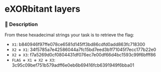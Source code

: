 # eXORbitant layers

### 📄 Description
From these hexadecimal strings your task is to retrieve the flag:

-  `X1`: b840946f97ffe078ce6581d145ff3bd86cdfd0add863fc718300
-   `X2 ⊕ X1`: 34f5785a7e42586044a7fc15bd7eed3b1f71045f7ecc177b22e0
-   `X2 ⊕ X3`: f7a5269d0cf0804431df076ec7e00df66d4bc1593c99f6bfff86
-   `FLAG ⊕ X1 ⊕ X2 ⊕ X3`: 3c95c09bef751b579adff6e0eb6b69416fcb6391949f6bba01


